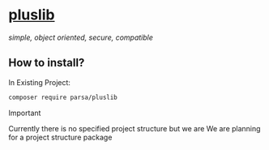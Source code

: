 <h1><a href="https://packagist.org/packages/parsa/pluslib">pluslib</a></h1>
<i>simple, object oriented, secure, compatible</i>

<h2>How to install?</h2>

In Existing Project:

```bash
composer require parsa/pluslib
```

> [!IMPORTANT]
> Currently there is no specified project structure but we are We are planning for a project structure package
